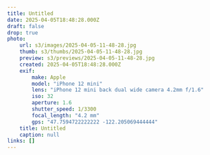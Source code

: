 ```yaml
---
title: Untitled
date: 2025-04-05T18:48:28.000Z
draft: false
drop: true
photo:
    url: s3/images/2025-04-05-11-48-28.jpg
    thumb: s3/thumbs/2025-04-05-11-48-28.jpg
    preview: s3/previews/2025-04-05-11-48-28.jpg
    created: 2025-04-05T18:48:28.000Z
    exif:
        make: Apple
        model: "iPhone 12 mini"
        lens: "iPhone 12 mini back dual wide camera 4.2mm f/1.6"
        iso: 32
        aperture: 1.6
        shutter_speed: 1/3300
        focal_length: "4.2 mm"
        gps: "47.7594722222222 -122.205069444444"
    title: Untitled
    caption: null
links: []
---
```


